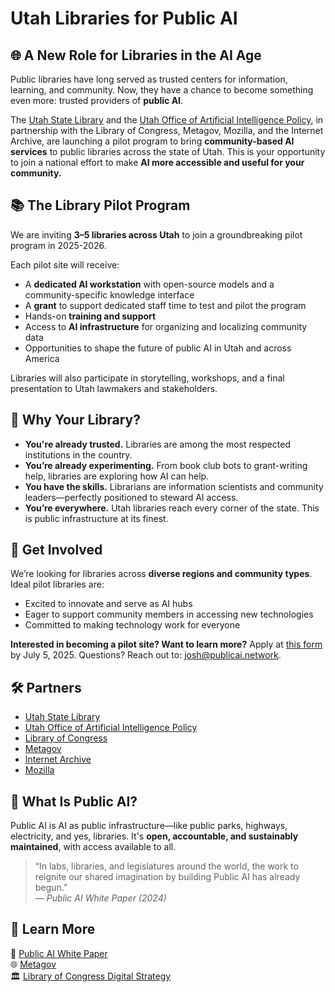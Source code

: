 # Utah Libraries for Public AI

## 🌐 A New Role for Libraries in the AI Age

Public libraries have long served as trusted centers for information, learning, and community. Now, they have a chance to become something even more: trusted providers of **public AI**.

The [Utah State Library](https://library.utah.gov/) and the [Utah Office of Artificial Intelligence Policy](https://ai.utah.gov/), in partnership with the Library of Congress, Metagov, Mozilla, and the Internet Archive, are launching a pilot program to bring **community-based AI services** to public libraries across the state of Utah. This is your opportunity to join a national effort to make **AI more accessible and useful for your community.**

## 📚 The Library Pilot Program

We are inviting **3–5 libraries across Utah** to join a groundbreaking pilot program in 2025-2026.

Each pilot site will receive:
- A **dedicated AI workstation** with open-source models and a community-specific knowledge interface
- A **grant** to support dedicated staff time to test and pilot the program
- Hands-on **training and support**
- Access to **AI infrastructure** for organizing and localizing community data
- Opportunities to shape the future of public AI in Utah and across America

Libraries will also participate in storytelling, workshops, and a final presentation to Utah lawmakers and stakeholders.

## 🤝 Why Your Library?

- **You're already trusted.** Libraries are among the most respected institutions in the country.
- **You’re already experimenting.** From book club bots to grant-writing help, libraries are exploring how AI can help.
- **You have the skills.** Librarians are information scientists and community leaders—perfectly positioned to steward AI access.
- **You’re everywhere.** Utah libraries reach every corner of the state. This is public infrastructure at its finest.

## 🚀 Get Involved

We’re looking for libraries across **diverse regions and community types**. Ideal pilot libraries are:
- Excited to innovate and serve as AI hubs
- Eager to support community members in accessing new technologies
- Committed to making technology work for everyone

**Interested in becoming a pilot site? Want to learn more?**
Apply at [this form](https://forms.gle/FPJhXAhnZ4pcqwuT9) by July 5, 2025. Questions? Reach out to: [josh@publicai.network](mailto:josh@publicai.network).

## 🛠️ Partners

- [Utah State Library](https://library.utah.gov/)
- [Utah Office of Artificial Intelligence Policy](https://ai.utah.gov/)
- [Library of Congress](https://loc.gov)
- [Metagov](https://metagov.org/)
- [Internet Archive](https://archive.org/)
- [Mozilla](https://mozilla.org)

## 🧠 What Is Public AI?

Public AI is AI as public infrastructure—like public parks, highways, electricity, and yes, libraries. It's **open, accountable, and sustainably maintained**, with access available to all.

> “In labs, libraries, and legislatures around the world, the work to reignite our shared imagination by building Public AI has already begun.”  
— *Public AI White Paper (2024)*

## 📖 Learn More

📄 [Public AI White Paper](https://publicai.network/whitepaper)  
🌐 [Metagov](https://metagov.org)  
🏛️ [Library of Congress Digital Strategy](https://loc.gov/digital-strategy)
